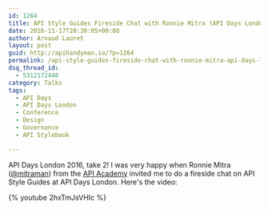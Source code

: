```yaml
---
id: 1264
title: API Style Guides Fireside Chat with Ronnie Mitra (API Days London 2016)
date: 2016-11-17T20:30:05+00:00
author: Arnaud Lauret
layout: post
guid: http://apihandyman.io/?p=1264
permalink: /api-style-guides-fireside-chat-with-ronnie-mitra-api-days-london-2016/
dsq_thread_id:
  - 5312172448
category: Talks
tags:
  - API Days
  - API Days London
  - Conference
  - Design
  - Governance
  - API Stylebook

---
```

API Days London 2016, take 2! I was very happy when Ronnie Mitra ([@mitraman](https://twitter.com/mitraman)) from the [API Academy](http://www.apiacademy.co/) invited me to do a fireside chat on API Style Guides at API Days London.<!--more--> Here's the video:

{% youtube 2hxTmJsVHIc %}